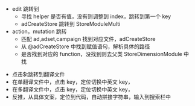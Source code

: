 <!-- 待完成 -->
- edit 跳转到
  - 寻找 helper 是否有值，没有则调整到 index，跳转到第一个 key
  - adCreateStore 跳转到 StoreModuleMulti
- action，mutation 跳转
  - 匹配 ad,adset,campaign 找到对应文件，adCreateStore 
  - 从 @adCreateStore 中找到赋值语句，解析具体的路径
  - 是否找到对应的 function，没找到则去父类 StoreDimensionModule 中找


<!-- 已完成 -->
- 点击$t跳转到翻译文件
- 在单翻译文件中，点击 key，定位切换中英文 key，
- 在多翻译文件中，点击 key，定位切换中英文 key，
- 反推，从具体文案，定位到代码，自动拼接字符串，输入到搜索栏中
